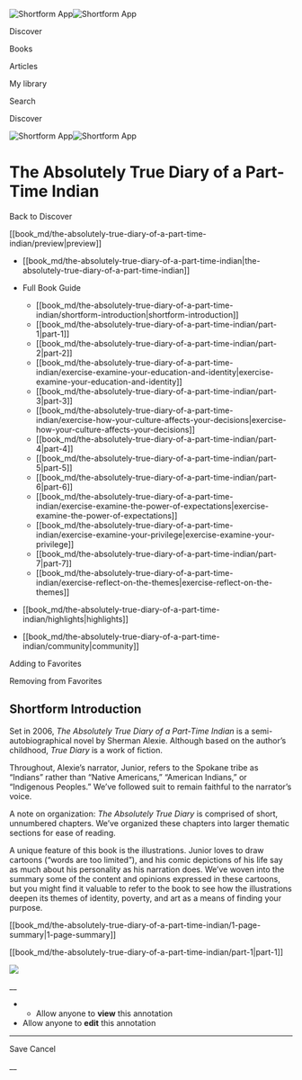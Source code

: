 ![Shortform App](/img/logo.36a2399e.svg)![Shortform App](/img/logo-dark.70c1b072.svg)

Discover

Books

Articles

My library

Search

Discover

![Shortform App](/img/logo.36a2399e.svg)![Shortform App](/img/logo-dark.70c1b072.svg)

# The Absolutely True Diary of a Part-Time Indian

Back to Discover

[[book_md/the-absolutely-true-diary-of-a-part-time-indian/preview|preview]]

  * [[book_md/the-absolutely-true-diary-of-a-part-time-indian|the-absolutely-true-diary-of-a-part-time-indian]]
  * Full Book Guide

    * [[book_md/the-absolutely-true-diary-of-a-part-time-indian/shortform-introduction|shortform-introduction]]
    * [[book_md/the-absolutely-true-diary-of-a-part-time-indian/part-1|part-1]]
    * [[book_md/the-absolutely-true-diary-of-a-part-time-indian/part-2|part-2]]
    * [[book_md/the-absolutely-true-diary-of-a-part-time-indian/exercise-examine-your-education-and-identity|exercise-examine-your-education-and-identity]]
    * [[book_md/the-absolutely-true-diary-of-a-part-time-indian/part-3|part-3]]
    * [[book_md/the-absolutely-true-diary-of-a-part-time-indian/exercise-how-your-culture-affects-your-decisions|exercise-how-your-culture-affects-your-decisions]]
    * [[book_md/the-absolutely-true-diary-of-a-part-time-indian/part-4|part-4]]
    * [[book_md/the-absolutely-true-diary-of-a-part-time-indian/part-5|part-5]]
    * [[book_md/the-absolutely-true-diary-of-a-part-time-indian/part-6|part-6]]
    * [[book_md/the-absolutely-true-diary-of-a-part-time-indian/exercise-examine-the-power-of-expectations|exercise-examine-the-power-of-expectations]]
    * [[book_md/the-absolutely-true-diary-of-a-part-time-indian/exercise-examine-your-privilege|exercise-examine-your-privilege]]
    * [[book_md/the-absolutely-true-diary-of-a-part-time-indian/part-7|part-7]]
    * [[book_md/the-absolutely-true-diary-of-a-part-time-indian/exercise-reflect-on-the-themes|exercise-reflect-on-the-themes]]
  * [[book_md/the-absolutely-true-diary-of-a-part-time-indian/highlights|highlights]]
  * [[book_md/the-absolutely-true-diary-of-a-part-time-indian/community|community]]



Adding to Favorites 

Removing from Favorites 

## Shortform Introduction

Set in 2006, _The Absolutely True Diary of a Part-Time Indian_ is a semi-autobiographical novel by Sherman Alexie. Although based on the author’s childhood, _True Diary_ is a work of fiction.

Throughout, Alexie’s narrator, Junior, refers to the Spokane tribe as “Indians” rather than “Native Americans,” “American Indians,” or “Indigenous Peoples.” We’ve followed suit to remain faithful to the narrator’s voice.

A note on organization: _The Absolutely True Diary_ is comprised of short, unnumbered chapters. We’ve organized these chapters into larger thematic sections for ease of reading.

A unique feature of this book is the illustrations. Junior loves to draw cartoons (“words are too limited”), and his comic depictions of his life say as much about his personality as his narration does. We’ve woven into the summary some of the content and opinions expressed in these cartoons, but you might find it valuable to refer to the book to see how the illustrations deepen its themes of identity, poverty, and art as a means of finding your purpose.

[[book_md/the-absolutely-true-diary-of-a-part-time-indian/1-page-summary|1-page-summary]]

[[book_md/the-absolutely-true-diary-of-a-part-time-indian/part-1|part-1]]

![](https://bat.bing.com/action/0?ti=56018282&Ver=2&mid=b04fd322-dff7-46cd-a978-5fb527d20d79&sid=1711133063fa11eebdec89a8b8ae3bbc&vid=171147a063fa11eea7440fcfeb230d96&vids=0&msclkid=N&pi=0&lg=en-US&sw=800&sh=600&sc=24&nwd=1&tl=Shortform%20%7C%20Book&p=https%3A%2F%2Fwww.shortform.com%2Fapp%2Fbook%2Fthe-absolutely-true-diary-of-a-part-time-indian%2Fshortform-introduction&r=&lt=314&evt=pageLoad&sv=1&rn=235681)

__

  *   * Allow anyone to **view** this annotation
  * Allow anyone to **edit** this annotation



* * *

Save Cancel

__



